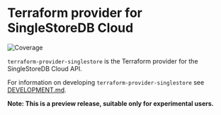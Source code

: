 # Terraform provider for SingleStoreDB Cloud
![Coverage](https://img.shields.io/badge/Coverage-4.1%25-red)

`terraform-provider-singlestore` is the Terraform provider for the SingleStoreDB Cloud API.

For information on developing `terraform-provider-singlestore` see [DEVELOPMENT.md](DEVELOPMENT.md).

**Note: This is a preview release, suitable only for experimental users.**